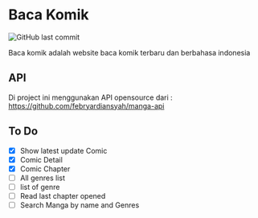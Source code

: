 # Baca Komik

<img alt="GitHub last commit" src="https://img.shields.io/github/last-commit/nicolaDonoastro/komikKita">

Baca komik adalah website baca komik terbaru dan berbahasa indonesia

## API

Di project ini menggunakan API opensource dari : https://github.com/febryardiansyah/manga-api

## To Do

- [x] Show latest update Comic
- [x] Comic Detail
- [x] Comic Chapter
- [ ] All genres list
- [ ] list of genre
- [ ] Read last chapter opened
- [ ] Search Manga by name and Genres
